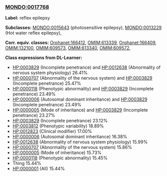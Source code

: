 
### [MONDO:0017768](http://purl.obolibrary.org/obo/MONDO_0017768)
**Label:** reflex epilepsy

**Subclasses:** [MONDO:0015643](http://purl.obolibrary.org/obo/MONDO_0015643) (photosensitive epilepsy), [MONDO:0013229](http://purl.obolibrary.org/obo/MONDO_0013229) (Hot water reflex epilepsy), 

**Corr. equiv. classes:** [Orphanet:166412](http://www.orpha.net/ORDO/Orphanet_166412), [OMIM:613339](http://purl.obolibrary.org/obo/OMIM_613339), [Orphanet:166409](http://www.orpha.net/ORDO/Orphanet_166409), [OMIM:132100](http://purl.obolibrary.org/obo/OMIM_132100), [OMIM:609573](http://purl.obolibrary.org/obo/OMIM_609573), [OMIM:613340](http://purl.obolibrary.org/obo/OMIM_613340), [OMIM:609572](http://purl.obolibrary.org/obo/OMIM_609572), 

**Class expressions from DL-Learner:**

- [HP:0003829](http://purl.obolibrary.org/obo/HP_0003829) (Incomplete penetrance) and [HP:0012638](http://purl.obolibrary.org/obo/HP_0012638) (Abnormality of nervous system physiology) 26.41%
- [HP:0000707](http://purl.obolibrary.org/obo/HP_0000707) (Abnormality of the nervous system) and [HP:0003829](http://purl.obolibrary.org/obo/HP_0003829) (Incomplete penetrance) 25.47%
- [HP:0000118](http://purl.obolibrary.org/obo/HP_0000118) (Phenotypic abnormality) and [HP:0003829](http://purl.obolibrary.org/obo/HP_0003829) (Incomplete penetrance) 23.49%
- [HP:0000006](http://purl.obolibrary.org/obo/HP_0000006) (Autosomal dominant inheritance) and [HP:0003829](http://purl.obolibrary.org/obo/HP_0003829) (Incomplete penetrance) 23.49%
- [HP:0000005](http://purl.obolibrary.org/obo/HP_0000005) (Mode of inheritance) and [HP:0003829](http://purl.obolibrary.org/obo/HP_0003829) (Incomplete penetrance) 23.27%
- [HP:0003829](http://purl.obolibrary.org/obo/HP_0003829) (Incomplete penetrance) 23.12%
- [HP:0003812](http://purl.obolibrary.org/obo/HP_0003812) (Phenotypic variability) 18.89%
- [HP:0012823](http://purl.obolibrary.org/obo/HP_0012823) (Clinical modifier) 17.00%
- [HP:0000006](http://purl.obolibrary.org/obo/HP_0000006) (Autosomal dominant inheritance) 16.38%
- [HP:0012638](http://purl.obolibrary.org/obo/HP_0012638) (Abnormality of nervous system physiology) 15.99%
- [HP:0000707](http://purl.obolibrary.org/obo/HP_0000707) (Abnormality of the nervous system) 15.86%
- [HP:0000005](http://purl.obolibrary.org/obo/HP_0000005) (Mode of inheritance) 15.73%
- [HP:0000118](http://purl.obolibrary.org/obo/HP_0000118) (Phenotypic abnormality) 15.45%
- Thing 15.44%
- [HP:0000001](http://purl.obolibrary.org/obo/HP_0000001) (All) 15.44%


